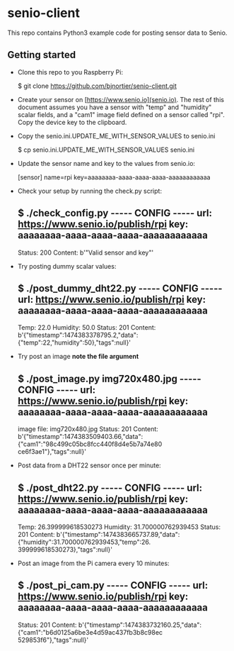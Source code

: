 # senio-client

This repo contains Python3 example code for posting sensor data to Senio.

## Getting started

- Clone this repo to you Raspberry Pi:

    $ git clone https://github.com/bjnortier/senio-client.git

- Create your sensor on [https://www.senio.io](senio.io). The rest of this document assumes you have a sensor with "temp" and "humidity" scalar fields, and a "cam1" image field defined on a sensor called "rpi". Copy the device key
to the clipboard.

- Copy the senio.ini.UPDATE_ME_WITH_SENSOR_VALUES to senio.ini


    $ cp senio.ini.UPDATE_ME_WITH_SENSOR_VALUES senio.ini

- Update the sensor name and key to the values from senio.io:


    [sensor]
    name=rpi
    key=aaaaaaaa-aaaa-aaaa-aaaa-aaaaaaaaaaaa

- Check your setup by running the check.py script:


    $ ./check_config.py
    ----- CONFIG -----
    url: https://www.senio.io/publish/rpi
    key: aaaaaaaa-aaaa-aaaa-aaaa-aaaaaaaaaaaa
    -------------------
    Status: 200
    Content: b'"Valid sensor and key"'

- Try posting dummy scalar values:


    $ ./post_dummy_dht22.py
    ----- CONFIG -----
    url: https://www.senio.io/publish/rpi
    key: aaaaaaaa-aaaa-aaaa-aaaa-aaaaaaaaaaaa
    -------------------
    Temp: 22.0 Humidity: 50.0
    Status: 201
    Content:     b'{"timestamp":1474383378795.2,"data":{"temp":22,"humidity":50},"tags":null}'

- Try post an image **note the file argument**


    $ ./post_image.py img720x480.jpg
    ----- CONFIG -----
    url: https://www.senio.io/publish/rpi
    key: aaaaaaaa-aaaa-aaaa-aaaa-aaaaaaaaaaaa
    -------------------
    image file: img720x480.jpg
    Status: 201
    Content:     b'{"timestamp":1474383509403.66,"data":{"cam1":"98c499c05bc8fcc440f8d4e5b7a74e80    ce6f3ae1"},"tags":null}'


- Post data from a DHT22 sensor once per minute:


    $ ./post_dht22.py
    ----- CONFIG -----
    url: https://www.senio.io/publish/rpi
    key: aaaaaaaa-aaaa-aaaa-aaaa-aaaaaaaaaaaa
    -------------------
    Temp: 26.399999618530273 Humidity: 31.700000762939453
    Status: 201
    Content:     b'{"timestamp":1474383665737.89,"data":{"humidity":31.700000762939453,"temp":26.    399999618530273},"tags":null}'

- Post an image from the Pi camera every 10 minutes:


    $ ./post_pi_cam.py
    ----- CONFIG -----
    url: https://www.senio.io/publish/rpi
    key: aaaaaaaa-aaaa-aaaa-aaaa-aaaaaaaaaaaa
    -------------------
    Status: 201
    Content:     b'{"timestamp":1474383732160.25,"data":{"cam1":"b6d0125a6be3e4d59ac437fb3b8c98ec    529853f6"},"tags":null}'
